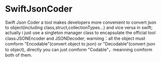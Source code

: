 # SwiftJsonCoder
Swift Json Coder
a tool makes developers more convenient to convert json to object(including class,struct,collectionTypes...) and vice versa in swift;
actually i just use a singleton manager class to encapsulate the official tool class:JSONEncoder and JSONDecoder;
warnimg：all the object must comform "Encodable"(convert object to json) or "Decodable"(convert json to object), directly you can just comform "Codable"，meanning comform both of them.
